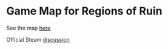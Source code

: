 # Game Map for Regions of Ruin

See the map [here](https://marco-sciuto.github.io/ror/)

Official Steam [discussion](https://steamcommunity.com/app/680360/discussions/0/1700542332328947043/)
